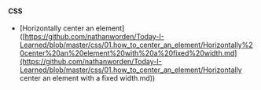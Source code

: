 #### CSS

- [Horizontally center an element]([https://github.com/nathanworden/Today-I-Learned/blob/master/css/01.how_to_center_an_element/Horizontally%20center%20an%20element%20with%20a%20fixed%20width.md](https://github.com/nathanworden/Today-I-Learned/blob/master/css/01.how_to_center_an_element/Horizontally center an element with a fixed width.md))

